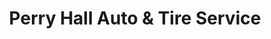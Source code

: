 ---
title: "Perry Hall Auto & Tire Service"
url: /nottingham/perry-hall-auto-und-tire-service/
shop: Autowerkstatt
---